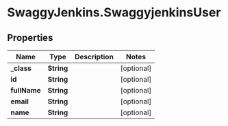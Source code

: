 # SwaggyJenkins.SwaggyjenkinsUser

## Properties
Name | Type | Description | Notes
------------ | ------------- | ------------- | -------------
**_class** | **String** |  | [optional] 
**id** | **String** |  | [optional] 
**fullName** | **String** |  | [optional] 
**email** | **String** |  | [optional] 
**name** | **String** |  | [optional] 


